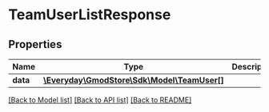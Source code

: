# TeamUserListResponse

## Properties
Name | Type | Description | Notes
------------ | ------------- | ------------- | -------------
**data** | [**\Everyday\GmodStore\Sdk\Model\TeamUser[]**](TeamUser.md) |  | [optional] 

[[Back to Model list]](../../README.md#documentation-for-models) [[Back to API list]](../../README.md#documentation-for-api-endpoints) [[Back to README]](../../README.md)

